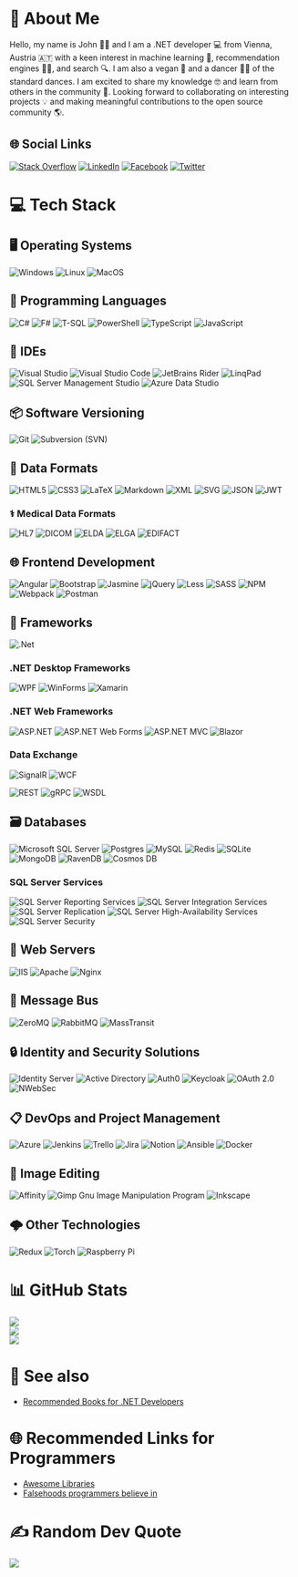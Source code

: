# 💫 About Me
Hello, my name is John 🙋‍♂️ and I am a .NET developer 💻 from Vienna, Austria 🇦🇹 with a keen interest in machine learning 🤖, recommendation engines 🧑‍💼, and search 🔍. I am also a vegan 🌱 and a dancer 🕺💃 of the standard dances. I am excited to share my knowledge 🤓 and learn from others in the community 🤝. Looking forward to collaborating on interesting projects 💡 and making meaningful contributions to the open source community 🌎.
<!-- icons are provided by https://simpleicons.org/ -->

## 🌐 Social Links
[![Stack Overflow](https://img.shields.io/badge/-Stackoverflow-FE7A16?logo=stack-overflow&style=for-the-badge&logoColor=white)](https://stackoverflow.com/users/MovGP0) 
[![LinkedIn](https://img.shields.io/badge/LinkedIn-4CAF50.svg?logo=Linkedin&style=for-the-badge&logoColor=white)](https://www.linkedin.com/in/johann-dirry-a11a3ab/)
[![Facebook](https://img.shields.io/badge/Facebook-%231877F2.svg?logo=Facebook&style=for-the-badge&logoColor=white)](https://facebook.com/jdirry) 
[![Twitter](https://img.shields.io/badge/Twitter-%231DA1F2.svg?logo=Twitter&style=for-the-badge&logoColor=white)](https://twitter.com/MovGP0) 

# 💻 Tech Stack

## 🖥️ Operating Systems
![Windows](https://img.shields.io/badge/windows-%23FFC107.svg?style=for-the-badge&logo=windows&logoColor=%23FFFFFF)
![Linux](https://img.shields.io/badge/linux-%2303A9F4.svg?style=for-the-badge&logo=linux&logoColor=%23FFFFFF)
![MacOS](https://img.shields.io/badge/macos-%23E91E63.svg?style=for-the-badge&logo=macos&logoColor=%23FFFFFF)

## 🤖 Programming Languages
![C#](https://img.shields.io/badge/c%23-%23563D7C.svg?style=for-the-badge&logo=c-sharp&logoColor=white)
![F#](https://img.shields.io/badge/f%23-%23563D7C.svg?style=for-the-badge&logo=fsharp&logoColor=#512BD4)
![T-SQL](https://img.shields.io/badge/tsql-%23FF9100.svg?style=for-the-badge&logo=T-SQL&logoColor=%23F7DF1E)
![PowerShell](https://img.shields.io/badge/powershell-%23000000.svg?style=for-the-badge&logo=powershell&logoColor=#5391FE)
![TypeScript](https://img.shields.io/badge/typescript-%2300C853.svg?style=for-the-badge&logo=typescript&logoColor=white) 
![JavaScript](https://img.shields.io/badge/javascript-%23FF6D00.svg?style=for-the-badge&logo=javascript&logoColor=%23F7DF1E)

## 🚀 IDEs
![Visual Studio](https://img.shields.io/badge/visualstudio-%23563D7C?style=for-the-badge&logo=visual%20studio&logoColor=white)
![Visual Studio Code](https://img.shields.io/badge/visual%20studio%20code-F44336?style=for-the-badge&logo=visualstudiocode&logoColor=white)
![JetBrains Rider](https://img.shields.io/badge/rider-9C27B0?style=for-the-badge&logo=rider&logoColor=white)
![LinqPad](https://img.shields.io/badge/linqpad-E91E63?style=for-the-badge&logo=linqpad&logoColor=white)
![SQL Server Management Studio](https://img.shields.io/badge/sql%20server%20management%20studio-9C27B0?style=for-the-badge&logo=microsoft%20sql%20server&logoColor=white)
![Azure Data Studio](https://img.shields.io/badge/azure%20data%20studio-3F51B5?style=for-the-badge&logo=azure-devops&logoColor=white)

## 📦 Software Versioning
![Git](https://img.shields.io/badge/git-%23F44336.svg?style=for-the-badge&logo=git&logoColor=%23FFFFFF)
![Subversion (SVN)](https://img.shields.io/badge/svn-%23F44336.svg?style=for-the-badge&logo=subversion&logoColor=%23FFFFFF)

## 📁 Data Formats
![HTML5](https://img.shields.io/badge/html5-%23F44336.svg?style=for-the-badge&logo=html5&logoColor=%23FFFFFF) 
![CSS3](https://img.shields.io/badge/css3-%2303A9F4.svg?style=for-the-badge&logo=css3&logoColor=%23FFFFFF) 
![LaTeX](https://img.shields.io/badge/latex-%234CAF50.svg?style=for-the-badge&logo=latex&logoColor=%23FFFFFF) 
![Markdown](https://img.shields.io/badge/markdown-%239C27B0.svg?style=for-the-badge&logo=markdown&logoColor=%23FFFFFF) 
![XML](https://img.shields.io/badge/xml-%23FFEB3B.svg?style=for-the-badge&logo=xml&logoColor=%23FFFFFF)
![SVG](https://img.shields.io/badge/svg-%23795548.svg?style=for-the-badge&logo=svg&logoColor=%23FFFFFF)
![JSON](https://img.shields.io/badge/json-F44336.svg?style=for-the-badge&logo=json&logoColor=%23FFFFFF)
![JWT](https://img.shields.io/badge/json%20web%20Tokens-9C27B0.svg?style=for-the-badge&logo=JSON-Web-Tokens&logoColor=%23FFFFFF)

### ⚕️ Medical Data Formats
![HL7](https://img.shields.io/badge/hl7-%23607D8B.svg?style=for-the-badge&logo=hl7&logoColor=%23FFFFFF)
![DICOM](https://img.shields.io/badge/dicom-%239E9E9E.svg?style=for-the-badge&logo=dicom&logoColor=%23FFFFFF)
![ELDA](https://img.shields.io/badge/elda-%2300BCD4.svg?style=for-the-badge&logo=elda&logoColor=%23FFFFFF)
![ELGA](https://img.shields.io/badge/elga-%23E91E63.svg?style=for-the-badge&logo=elga&logoColor=%23FFFFFF)
![EDIFACT](https://img.shields.io/badge/edifact-%23E91E63.svg?style=for-the-badge&logo=edifact&logoColor=%23FFFFFF)

## 🌐 Frontend Development
![Angular](https://img.shields.io/badge/angular-%23DD0031.svg?style=for-the-badge&logo=angular&logoColor=white) 
![Bootstrap](https://img.shields.io/badge/bootstrap-%23563D7C.svg?style=for-the-badge&logo=bootstrap&logoColor=white) 
![Jasmine](https://img.shields.io/badge/jasmine-%238A4182.svg?style=for-the-badge&logo=jasmine&logoColor=white) 
![jQuery](https://img.shields.io/badge/jquery-%230769AD.svg?style=for-the-badge&logo=jquery&logoColor=white) 
![Less](https://img.shields.io/badge/less-2B4C80?style=for-the-badge&logo=less&logoColor=white) 
![SASS](https://img.shields.io/badge/SASS-hotpink.svg?style=for-the-badge&logo=SASS&logoColor=white) 
![NPM](https://img.shields.io/badge/NPM-%23000000.svg?style=for-the-badge&logo=npm&logoColor=white) 
![Webpack](https://img.shields.io/badge/webpack-%238DD6F9.svg?style=for-the-badge&logo=webpack&logoColor=black) 
![Postman](https://img.shields.io/badge/Postman-FF6C37?style=for-the-badge&logo=postman&logoColor=white) 

## 🧱 Frameworks
![.Net](https://img.shields.io/badge/.NET-%2300BCD4.svg?style=for-the-badge&logo=.net&logoColor=%23FFFFFF) 

### .NET Desktop Frameworks
![WPF](https://img.shields.io/badge/wpf-%23E91E63.svg?style=for-the-badge&logo=WPF&logoColor=%23FFFFFF) 
![WinForms](https://img.shields.io/badge/WinForms-%23FFC107.svg?style=for-the-badge&logo=WinForms&logoColor=%23FFFFFF) 
![Xamarin](https://img.shields.io/badge/Xamarin-%234CAF50.svg?style=for-the-badge&logo=xamarin&logoColor=%23FFFFFF) 

### .NET Web Frameworks
![ASP.NET](https://img.shields.io/badge/asp.net-%23E91E63.svg?style=for-the-badge&logo=WPF&logoColor=%23FFFFFF) 
![ASP.NET Web Forms](https://img.shields.io/badge/asp.net%20Web%20Forms-%23E91E63.svg?style=for-the-badge&logo=WPF&logoColor=%23FFFFFF) 
![ASP.NET MVC](https://img.shields.io/badge/asp.net%20MVC-%23E91E63.svg?style=for-the-badge&logo=WPF&logoColor=%23FFFFFF) 
![Blazor](https://img.shields.io/badge/Blazor-%2303A9F4.svg?style=for-the-badge&logo=blazor&logoColor=%23FFFFFF)

### Data Exchange
![SignalR](https://img.shields.io/badge/SignalR-%23FFC107.svg?style=for-the-badge&logo=signalr&logoColor=%23FFFFFF) 
![WCF](https://img.shields.io/badge/wcf-%239C27B0.svg?style=for-the-badge&logo=WCF&logoColor=%23FFFFFF) 

![REST](https://img.shields.io/badge/rest-%2300BCD4.svg?style=for-the-badge&logo=REST&logoColor=%23FFFFFF) 
![gRPC](https://img.shields.io/badge/gRPC-%23FF5722.svg?style=for-the-badge&logo=grpc&logoColor=%23FFFFFF) 
![WSDL](https://img.shields.io/badge/wsdl-%234CAF50.svg?style=for-the-badge&logo=wsdl&logoColor=%23FFFFFF) 

## 🗃️ Databases
![Microsoft SQL Server](https://img.shields.io/badge/Microsoft%20SQL%20Sever-CC2927?style=for-the-badge&logo=microsoft%20sql%20server&logoColor=white) 
![Postgres](https://img.shields.io/badge/postgres-%23316192.svg?style=for-the-badge&logo=postgresql&logoColor=white) 
![MySQL](https://img.shields.io/badge/mysql-%2300f.svg?style=for-the-badge&logo=mysql&logoColor=white) 
![Redis](https://img.shields.io/badge/redis-%23DD0031.svg?style=for-the-badge&logo=redis&logoColor=white) 
![SQLite](https://img.shields.io/badge/sqlite-%2307405e.svg?style=for-the-badge&logo=sqlite&logoColor=white) 
![MongoDB](https://img.shields.io/badge/MongoDB-%234ea94b.svg?style=for-the-badge&logo=mongodb&logoColor=white) 
![RavenDB](https://img.shields.io/badge/RavenDB-F44336.svg?style=for-the-badge&logo=ravendb&logoColor=white) 
![Cosmos DB](https://img.shields.io/badge/Cosmos%20DB-9C27B0.svg?style=for-the-badge&logo=cosmos-db&logoColor=white) 

### SQL Server Services
![SQL Server Reporting Services](https://img.shields.io/badge/SQL%20Server%20Reporting%20Services%20%28SSRS%29-00B0FF?style=for-the-badge&logo=microsoft%20sql%20server&logoColor=white)
![SQL Server Integration Services](https://img.shields.io/badge/SQL%20Server%20Integration%20Services%20%28SSIS%29-9C27B0?style=for-the-badge&logo=microsoft%20sql%20server&logoColor=white)
![SQL Server Replication](https://img.shields.io/badge/SQL%20Server%20Replication-E91E63?style=for-the-badge&logo=microsoft%20sql%20server&logoColor=white)
![SQL Server High-Availability Services](https://img.shields.io/badge/SQL%20Server%20High%20Availability%20Services-69F0AE?style=for-the-badge&logo=microsoft%20sql%20server&logoColor=back)
![SQL Server Security](https://img.shields.io/badge/SQL%20Server%20Security-3F51B5?style=for-the-badge&logo=microsoft%20sql%20server&logoColor=white)

## 📡 Web Servers
![IIS](https://img.shields.io/badge/Microsoft%20Internet%20Information%20Server%20%28IIS%29-F44336.svg?style=for-the-badge&logoColor=blue)
![Apache](https://img.shields.io/badge/apache-%23D42029.svg?style=for-the-badge&logo=apache&logoColor=white) 
![Nginx](https://img.shields.io/badge/nginx-%23009639.svg?style=for-the-badge&logo=nginx&logoColor=white) 

## 💬 Message Bus
![ZeroMQ](https://img.shields.io/badge/zeromq-%23E91E63.svg?style=for-the-badge&logoColor=%23FFFFFF)
![RabbitMQ](https://img.shields.io/badge/rabbitmq-%2300BCD4.svg?style=for-the-badge&logoColor=%23FFFFFF)
![MassTransit](https://img.shields.io/badge/masstransit-%238BC34A.svg?style=for-the-badge&logoColor=%23FFFFFF)

## 🔒 Identity and Security Solutions
![Identity Server](https://img.shields.io/badge/identity%20server-%2300BCD4.svg?style=for-the-badge&logoColor=%23FFFFFF)
![Active Directory](https://img.shields.io/badge/activedirectory-9C27B0.svg?style=for-the-badge&logoColor=%23FFFFFF)
![Auth0](https://img.shields.io/badge/auth%200-4CAF50.svg?style=for-the-badge&logoColor=%23FFFFFF)
![Keycloak](https://img.shields.io/badge/keycloak-03A9F4.svg?style=for-the-badge&logoColor=%23FFFFFF)
![OAuth 2.0](https://img.shields.io/badge/oauth-FF9800.svg?style=for-the-badge&logoColor=%23FFFFFF)
![NWebSec](https://img.shields.io/badge/nwebsec-9C27B0.svg?style=for-the-badge&logoColor=%23FFFFFF)

## 📋 DevOps and Project Management
![Azure](https://img.shields.io/badge/azure-%230072C6.svg?style=for-the-badge&logo=azure-devops&logoColor=%23FFFFFF) 
![Jenkins](https://img.shields.io/badge/jenkins-%232C5263.svg?style=for-the-badge&logo=jenkins&logoColor=%23FFFFFF) 
![Trello](https://img.shields.io/badge/Trello-%23026AA7.svg?style=for-the-badge&logo=Trello&logoColor=%23FFFFFF) 
![Jira](https://img.shields.io/badge/jira-%230A0FFF.svg?style=for-the-badge&logo=jira&logoColor=%23FFFFFF) 
![Notion](https://img.shields.io/badge/Notion-%23000000.svg?style=for-the-badge&logo=notion&logoColor=%23FFFFFF)
![Ansible](https://img.shields.io/badge/ansible-%231A1918.svg?style=for-the-badge&logo=ansible&logoColor=%23FFFFFF) 
![Docker](https://img.shields.io/badge/docker-%230db7ed.svg?style=for-the-badge&logo=docker&logoColor=%23FFFFFF)

## 🎨 Image Editing
![Affinity](https://img.shields.io/badge/affinity%20suite-%231B72BE.svg?style=for-the-badge&logo=affinity&logoColor=white) 
![Gimp Gnu Image Manipulation Program](https://img.shields.io/badge/Gimp-657D8B?style=for-the-badge&logo=gimp&logoColor=FFFFFF) 
![Inkscape](https://img.shields.io/badge/Inkscape-e0e0e0?style=for-the-badge&logo=inkscape&logoColor=080A13) 

## 🌩️ Other Technologies
![Redux](https://img.shields.io/badge/redux-%23593d88.svg?style=for-the-badge&logo=redux&logoColor=white) 
![Torch](https://img.shields.io/badge/Torch-%23EE4C2C.svg?style=for-the-badge&logo=PyTorch&logoColor=white) 
![Raspberry Pi](https://img.shields.io/badge/-Raspberry%20Pi-C51A4A?style=for-the-badge&logo=Raspberry-Pi) 

# 📊 GitHub Stats
![](https://github-readme-stats.vercel.app/api?username=MovGP0&theme=dark&hide_border=true&include_all_commits=true&count_private=false)<br/>
![](https://github-readme-streak-stats.herokuapp.com/?user=MovGP0&theme=dark&hide_border=true)<br/>
![](https://github-readme-stats.vercel.app/api/top-langs/?username=MovGP0&theme=dark&hide_border=true&include_all_commits=true&count_private=false&layout=compact)

# 🔖 See also
- [Recommended Books for .NET Developers](BookRecommendations.md)

# 🌐 Recommended Links for Programmers
- [Awesome Libraries](https://github.com/sindresorhus/awesome)
- [Falsehoods programmers believe in](https://github.com/kdeldycke/awesome-falsehood)

# ✍️ Random Dev Quote
![](https://quotes-github-readme.vercel.app/api?type=horizontal&theme=radical)
